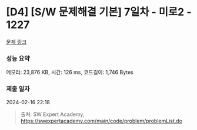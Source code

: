 # [D4] [S/W 문제해결 기본] 7일차 - 미로2 - 1227 

[문제 링크](https://swexpertacademy.com/main/code/problem/problemDetail.do?contestProbId=AV14wL9KAGkCFAYD) 

### 성능 요약

메모리: 23,876 KB, 시간: 126 ms, 코드길이: 1,746 Bytes

### 제출 일자

2024-02-16 22:18



> 출처: SW Expert Academy, https://swexpertacademy.com/main/code/problem/problemList.do